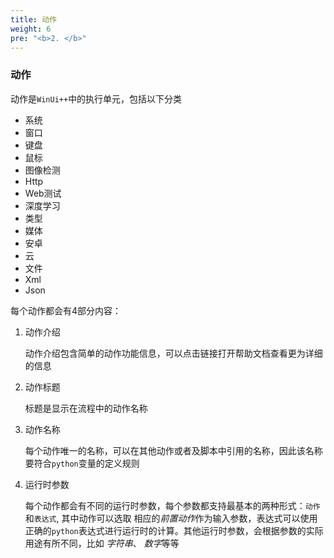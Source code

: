 ```yaml
---
title: 动作
weight: 6
pre: "<b>2. </b>"
---
```


### 动作

动作是`WinUi++`中的执行单元，包括以下分类


* 系统
* 窗口
* 键盘
* 鼠标
* 图像检测
* Http
* Web测试
* 深度学习
* 类型
* 媒体
* 安卓
* 云
* 文件
* Xml
* Json



每个动作都会有4部分内容：
1. 动作介绍
   
   动作介绍包含简单的动作功能信息，可以点击链接打开帮助文档查看更为详细的信息
   
2. 动作标题
   
   标题是显示在流程中的动作名称
   
3. 动作名称
   
   每个动作唯一的名称，可以在其他动作或者及脚本中引用的名称，因此该名称要符合`python`变量的定义规则

4. 运行时参数
   
   每个动作都会有不同的运行时参数，每个参数都支持最基本的两种形式：`动作`和`表达式`, 其中动作可以选取 相应的*前置动作*作为输入参数，表达式可以使用正确的`python`表达式进行运行时的计算。其他运行时参数，会根据参数的实际用途有所不同，比如 *字符串*、 *数字*等等  


